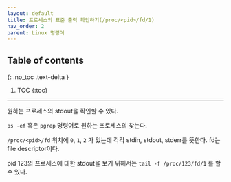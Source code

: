 ```yaml
---
layout: default
title: 프로세스의 표준 출력 확인하기(/proc/<pid>/fd/1)
nav_order: 2
parent: Linux 명령어
---
```



## Table of contents
{: .no_toc .text-delta }

1. TOC
{:toc}

---

원하는 프로세스의 stdout을 확인할 수 있다.

`ps -ef` 혹은 `pgrep` 명령어로 원하는 프로세스의 찾는다.

`/proc/<pid>/fd` 위치에 `0`, `1`, `2` 가 있는데 각각 stdin, stdout, stderr를 뜻한다.
fd는 file descriptor이다.

pid 123의 프로세스에 대한 stdout을 보기 위해서는 `tail -f /proc/123/fd/1` 를 할 수 있다.
